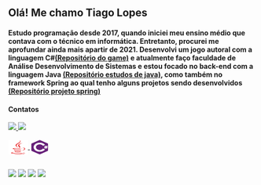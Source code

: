 ## Olá! Me chamo Tiago Lopes 
 ####  Estudo programação desde 2017, quando iniciei meu ensino médio que contava com o técnico em informática. Entretanto, procurei me aprofundar ainda mais apartir de 2021. Desenvolvi um jogo autoral com a linguagem C#<a href="https://github.com/tiagolopesdev/Colleted">(Repositório do game)</a> e atualmente faço faculdade de Análise Desenvolvimento de Sistemas e estou focado no back-end com a linguagem Java <a href="https://github.com/tiagolopesdev/estudandoJava">(Repositório estudos de java)</a>, como também no framework Spring ao qual tenho alguns projetos sendo desenvolvidos <a href="https://github.com/tiagolopesdev/cobranca">(Repositório projeto spring)</a>
 <h4>Contatos</h4>
 
<!--  <h3>Linguagem</h3> -->

 <div>
  <a href="https://github.com/tiagolopesdev">
  <img height="180em" src="https://github-readme-stats.vercel.app/api?username=tiagolopesdev&show_icons=true&theme=dark&include_all_commits=true&count_private=true"/>
  <img height="180em" src="https://github-readme-stats.vercel.app/api/top-langs/?username=tiagolopesdev&layout=compact&langs_count=7&theme=dark"/>
</div>
 <div style="display: inline_block"><br>
  <img align="center" alt="Js" height="30" width="40" src="https://raw.githubusercontent.com/devicons/devicon/master/icons/java/java-plain.svg">
  <img align="center" alt="Ts" height="30" width="40" src="https://raw.githubusercontent.com/devicons/devicon/master/icons/csharp/csharp-plain.svg">
</div>
 
  ##
 
<div> 
  <a href="https://instagram.com/tiago_lopes_14" target="_blank"><img src="https://img.shields.io/badge/-Instagram-%23E4405F?style=for-the-badge&logo=instagram&logoColor=white" target="_blank"></a> 
  <a href = "saxtiago@gmailcom"><img src="https://img.shields.io/badge/-Gmail-%23333?style=for-the-badge&logo=gmail&logoColor=white" target="_blank"></a>
  <a href="www.linkedin.com/in/dev-tiago-lopes" target="_blank"><img src="https://img.shields.io/badge/-LinkedIn-%230077B5?style=for-the-badge&logo=linkedin&logoColor=white" target="_blank"></a>
  <a href="https://t.me/tiagoLopesDev" target="_blank"><img src="https://img.shields.io/badge/Telegram-2CA5E0?style=for-the-badge&logo=telegram&logoColor=white" target="_blank"></a>
 
</div>
